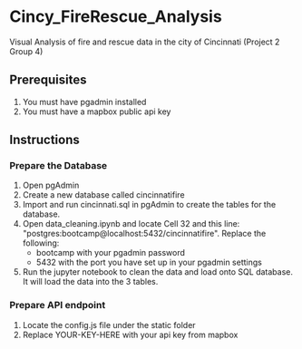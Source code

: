 # Cincy_FireRescue_Analysis
Visual Analysis of fire and rescue data in the city of Cincinnati (Project 2 Group 4)

## Prerequisites
1. You must have pgadmin installed
1. You must have a mapbox public api key

## Instructions
### Prepare the Database
1. Open pgAdmin
1. Create a new database called cincinnatifire
1. Import and run cincinnati.sql in pgAdmin to create the tables for the database.
1. Open data_cleaning.ipynb and locate Cell 32 and this line: "postgres:bootcamp@localhost:5432/cincinnatifire". Replace the following:
   - bootcamp with your pgadmin password
   - 5432 with the port you have set up in your pgadmin settings
1.  Run the jupyter notebook to clean the data and load onto SQL database. It will load the data into the 3 tables.

### Prepare API endpoint
1. Locate the config.js file under the static folder
1. Replace YOUR-KEY-HERE with your api key from mapbox

